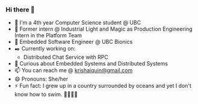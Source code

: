 ### Hi there 👋 


<!-- **krishaiquin/krishaiquin** is a ✨ _special_ ✨ repository because its `README.md` (this file) appears on your GitHub profile.

Here are some ideas to get you started: -->
* 👩 I'm a 4th year Computer Science student @ UBC
* 👔 Former intern @ Industrial Light and Magic as Production Engineering Intern in the Platform Team
* 💼 Embedded Software Engineer @ UBC Bionics
* ✒️ Currently working on:
    * Distributed Chat Service with RPC
    <!-- * Novice Version of MiMU Gloves (https://tinyurl.com/48zp8tmr) -->
* 💬 Curious about Embedded Systems and Distributed Systems
* 📫 You can reach me @ krishaiquin@gmail.com
* 😄 Pronouns: She/her
* ⚡ Fun fact: I grew up in a country surrounded by oceans and yet I don't know how to swim. 🙅‍♀️🏊‍♀️

<!-- - 👯 I’m looking to collaborate on ...
- 🤔 I’m looking for help with ...
- 💬 Ask me about ... -->




